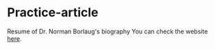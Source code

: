 # Practice-article
Resume of Dr. Norman Borlaug's biography
You can check the website <a href="https://staxegolo.github.io/Practice-article/" target="_blank">here</a>.
